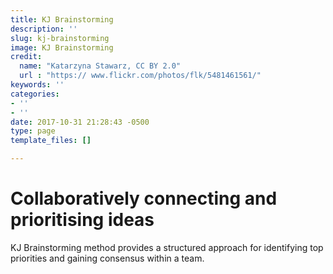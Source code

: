 ```yaml
---
title: KJ Brainstorming
description: ''
slug: kj-brainstorming
image: KJ Brainstorming
credit:
  name: "Katarzyna Stawarz, CC BY 2.0"
  url : "https:// www.flickr.com/photos/flk/5481461561/"
keywords: ''
categories:
- ''
- ''
date: 2017-10-31 21:28:43 -0500
type: page
template_files: []

---
```

# Collaboratively connecting and prioritising ideas

KJ Brainstorming method provides a structured approach for identifying top priorities and gaining consensus within a team.
